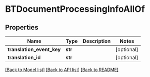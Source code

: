 # BTDocumentProcessingInfoAllOf

## Properties
Name | Type | Description | Notes
------------ | ------------- | ------------- | -------------
**translation_event_key** | **str** |  | [optional] 
**translation_id** | **str** |  | [optional] 

[[Back to Model list]](../README.md#documentation-for-models) [[Back to API list]](../README.md#documentation-for-api-endpoints) [[Back to README]](../README.md)


